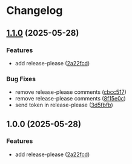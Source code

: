 # Changelog

## [1.1.0](https://github.com/Allyson1602/diario_de_treino/compare/v1.0.0...v1.1.0) (2025-05-28)


### Features

* add release-please ([2a22fcd](https://github.com/Allyson1602/diario_de_treino/commit/2a22fcdb8a8491f50de358740fa73440a93ab51e))


### Bug Fixes

* remove release-please comments ([cbcc517](https://github.com/Allyson1602/diario_de_treino/commit/cbcc51741416774740aff785b1399f16ee5c4934))
* remove release-please comments ([8f15e0c](https://github.com/Allyson1602/diario_de_treino/commit/8f15e0c7df482d29039adcf65de3ba93e92119f9))
* send token in release-please ([3d5fbfb](https://github.com/Allyson1602/diario_de_treino/commit/3d5fbfb3714e04508f3d1603ddc9aca762f2ecec))

## 1.0.0 (2025-05-28)


### Features

* add release-please ([2a22fcd](https://github.com/Allyson1602/diario_de_treino/commit/2a22fcdb8a8491f50de358740fa73440a93ab51e))
